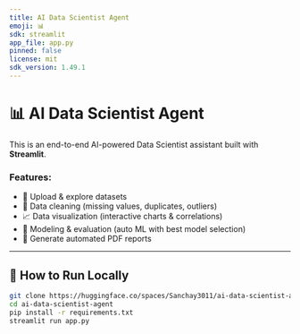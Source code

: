```yaml
---
title: AI Data Scientist Agent
emoji: 📊
sdk: streamlit
app_file: app.py
pinned: false
license: mit
sdk_version: 1.49.1
---
```


# 📊 AI Data Scientist Agent  

This is an end-to-end AI-powered Data Scientist assistant built with **Streamlit**.  

### Features:
- 📂 Upload & explore datasets  
- 🧹 Data cleaning (missing values, duplicates, outliers)  
- 📈 Data visualization (interactive charts & correlations)  
- 🤖 Modeling & evaluation (auto ML with best model selection)  
- 📝 Generate automated PDF reports  

---

## 🚀 How to Run Locally
```bash
git clone https://huggingface.co/spaces/Sanchay3011/ai-data-scientist-agent
cd ai-data-scientist-agent
pip install -r requirements.txt
streamlit run app.py
